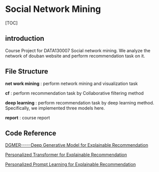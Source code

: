 # Social Network Mining





[TOC]



## introduction

Course Project for DATA130007 Social network mining. We analyze the network of douban website and perform recommendation task on it.





## File Structure

**net work mining** : perform network mining and visualization task

**cf** : perform recommendation task by Collaborative filtering method

**deep learning** : perform recommendation task by deep learning method. Specifically, we implemented three models here.

**report** : course report





## Code Reference

[DGMER-----Deep Generative Model for Explainable Recommendation](https://github.com/JumingZhao/DGMER----Deep-Generative-Model-for-Explainable-Recommendation)

[Personalized Transformer for Explainable Recommendation](https://github.com/lileipisces/PETER)

[Personalized Prompt Learning for Explainable Recommendation](https://github.com/lileipisces/PEPLER)













